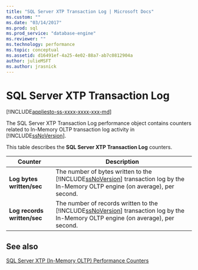 ```yaml
---
title: "SQL Server XTP Transaction Log | Microsoft Docs"
ms.custom: ""
ms.date: "03/14/2017"
ms.prod: sql
ms.prod_service: "database-engine"
ms.reviewer: ""
ms.technology: performance
ms.topic: conceptual
ms.assetid: d16491ef-4a25-4e02-88a7-ab7c0812904a
author: julieMSFT
ms.author: jrasnick
---
```

# SQL Server XTP Transaction Log
[!INCLUDE[appliesto-ss-xxxx-xxxx-xxx-md](../../includes/appliesto-ss-xxxx-xxxx-xxx-md.md)]

  The SQL Server XTP Transaction Log performance object contains counters related to In-Memory OLTP transaction log activity in [!INCLUDE[ssNoVersion](../../includes/ssnoversion-md.md)].  
  
 This table describes the **SQL Server XTP Transaction Log** counters.  
  
|Counter|Description|  
|-------------|-----------------|  
|**Log bytes written/sec**|The number of bytes written to the [!INCLUDE[ssNoVersion](../../includes/ssnoversion-md.md)] transaction log by the In-Memory OLTP engine (on average), per second.|  
|**Log records written/sec**|The number of records written to the [!INCLUDE[ssNoVersion](../../includes/ssnoversion-md.md)] transaction log by the In-Memory OLTP engine (on average), per second.|  
  
## See also  
 [SQL Server XTP &#40;In-Memory OLTP&#41; Performance Counters](../../relational-databases/performance-monitor/sql-server-xtp-in-memory-oltp-performance-counters.md)  
  
  
